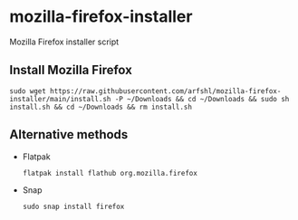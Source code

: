 # mozilla-firefox-installer
Mozilla Firefox installer script
## Install Mozilla Firefox

    sudo wget https://raw.githubusercontent.com/arfshl/mozilla-firefox-installer/main/install.sh -P ~/Downloads && cd ~/Downloads && sudo sh install.sh && cd ~/Downloads && rm install.sh
 
## Alternative methods
- Flatpak

      flatpak install flathub org.mozilla.firefox

- Snap

      sudo snap install firefox


